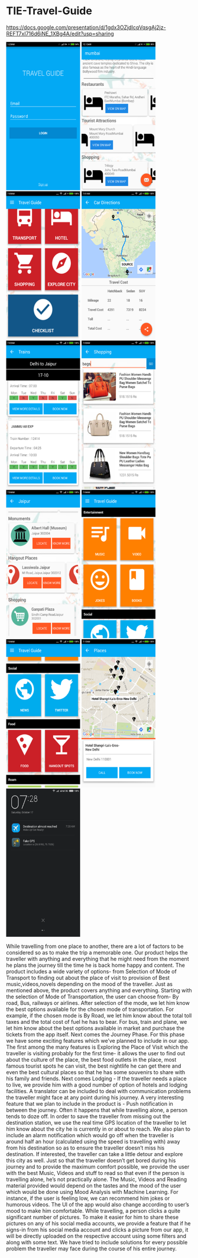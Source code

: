 # TIE-Travel-Guide

https://docs.google.com/presentation/d/1gdx3OZjdIcqVqsgAj2jz-REFT7xI716d6iNE_1XBg4A/edit?usp=sharing

<img src="https://github.com/Swati4star/TIE-Travel-Guide/blob/master/screenshots/Screenshot_2015-10-11-01-23-43.png" width="200px" height="400px" />
<img src="https://github.com/Swati4star/TIE-Travel-Guide/blob/master/screenshots/Screenshot_2015-10-15-00-13-47.png" width="200px" height="400px" />
<img src="https://github.com/Swati4star/TIE-Travel-Guide/blob/master/screenshots/Screenshot_2015-10-17-07-00-07.png" width="200px" height="400px" />
<img src="https://github.com/Swati4star/TIE-Travel-Guide/blob/master/screenshots/Screenshot_2015-10-17-07-01-01.png" width="200px" height="400px" />
<img src="https://github.com/Swati4star/TIE-Travel-Guide/blob/master/screenshots/Screenshot_2015-10-17-07-02-46.png" width="200px" height="400px" />
<img src="https://github.com/Swati4star/TIE-Travel-Guide/blob/master/screenshots/Screenshot_2015-10-17-07-03-27.png" width="200px" height="400px" />
<img src="https://github.com/Swati4star/TIE-Travel-Guide/blob/master/screenshots/Screenshot_2015-10-17-07-04-04.png" width="200px" height="400px" />
<img src="https://github.com/Swati4star/TIE-Travel-Guide/blob/master/screenshots/Screenshot_2015-10-17-07-04-26.png" width="200px" height="400px" />
<img src="https://github.com/Swati4star/TIE-Travel-Guide/blob/master/screenshots/Screenshot_2015-10-17-07-04-30.png" width="200px" height="400px" />
<img src="https://github.com/Swati4star/TIE-Travel-Guide/blob/master/screenshots/Screenshot_2015-10-17-07-12-25.png" width="200px" height="400px" />
<img src="https://github.com/Swati4star/TIE-Travel-Guide/blob/master/screenshots/Screenshot_2015-10-17-07-28-55.png" width="200px" height="400px" />




While travelling from one place to another, there are a lot of factors to be considered so as to make the trip a memorable one. Our product helps the traveller with anything and everything  that he might need from the moment he plans the journey till the time he is back home happy and content.
The product includes a wide variety of options- from Selection of Mode of Transport to finding out about the place of visit to provision of Best music,videos,novels depending on the mood of the traveller. Just as mentioned above, the product covers anything and everything.
Starting with the selection of Mode of Transportation, the user can choose from- By road, Bus, railways or airlines. After selection of the mode, we let him know the best options available for the chosen mode of transportation. For example, if the chosen mode is By Road, we let him know about the total toll taxes and the total cost of fuel he has to bear. For bus, train and plane, we let him know about the best options available in market and purchase the tickets from the app itself.
Next comes the Journey Phase. For this phase we have some exciting features which we’ve planned to include in our app.
The first among the many features  is  Exploring the Place of Visit  which the traveller is visiting probably for the first time- it allows the user to find out about the culture of the place, the best food outlets  in the place, most famous tourist spots he can visit, the best nightlife he can get there and even the best cultural places so that he has some souvenirs to share with his family and friends.
Next comes Lodging - If the traveller needs a place to live, we provide him with a good number of option of hotels and lodging facilities. A translator can be included to deal with communication problems the traveller might face at any point during his journey.
A very interesting feature that we plan to include in the product is - Push notification in between the journey. Often it happens that while travelling alone, a person tends to doze off. In order to save the traveller from missing out the destination station, we use the real time GPS location of the traveller to let him know about the city he is currently in or about to reach. We also plan to include an alarm notification which would go off when the traveller is around half an hour (calculated using the speed is travelling with) away from his destination so as to ensure the traveller doesn’t miss his destination. If interested, the traveller can take a little detour and explore this city as well. Just so that the traveller doesn’t get bored during his journey and to provide the maximum comfort possible, we provide the user with the best Music, Videos and stuff to read so that even if the person is travelling alone, he’s not practically alone. The Music, Videos and Reading material provided would depend on the tastes and the mood of the user which would be done using Mood Analysis with Machine Learning. For instance, if the user is feeling low, we can recommend him jokes or humorous videos. The UI of the app would also change according to user’s mood to make him comfortable.
While travelling, a person clicks a quite significant number of pictures. To make it easier for him to share these pictures on any of his social media accounts, we provide a feature that if he signs-in from his social media account and clicks a picture from our app, it will be directly uploaded on the respective account using some filters and along with some text.
We have tried to include solutions for every possible problem the traveller may face during the course of his entire journey.

